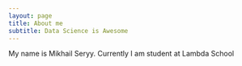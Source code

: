 ```yaml
---
layout: page
title: About me
subtitle: Data Science is Awesome
---
```


My name is Mikhail Seryy.
Currently I am student at Lambda School
